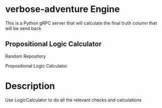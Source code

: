 # verbose-adventure Engine

This is a Python gRPC server that will calculate the final truth column that will be send back

## Propositional Logic Calculator

Random Repository

Propositional Logic Calculator.

# Description
Use LogicCalculator to do all the relevant checks and calculations
